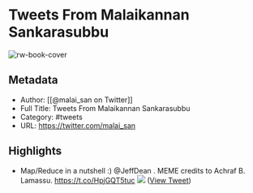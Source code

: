 # Tweets From Malaikannan Sankarasubbu

![rw-book-cover](https://pbs.twimg.com/profile_images/1223327800683188225/Mwe3nrON.jpg)

## Metadata
- Author: [[@malai_san on Twitter]]
- Full Title: Tweets From Malaikannan Sankarasubbu
- Category: #tweets
- URL: https://twitter.com/malai_san

## Highlights
- Map/Reduce in a nutshell :) @JeffDean . MEME credits to Achraf B. Lamassu. https://t.co/HpjGQT5tuc
  ![](https://pbs.twimg.com/media/EZoWXpbU0AABFRP.png) ([View Tweet](https://twitter.com/malai_san/status/1268351242608054272))
